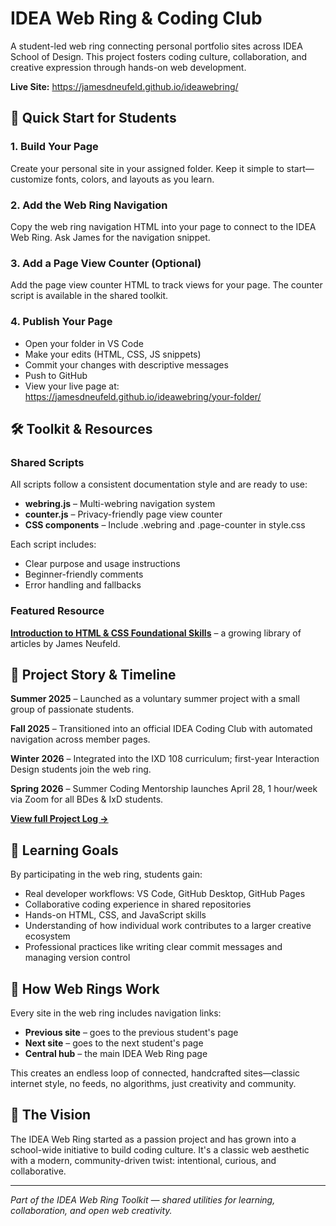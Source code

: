 # IDEA Web Ring & Coding Club

A student-led web ring connecting personal portfolio sites across IDEA School of Design. This project fosters coding culture, collaboration, and creative expression through hands-on web development.

**Live Site:** https://jamesdneufeld.github.io/ideawebring/

## 🚀 Quick Start for Students

### 1. Build Your Page

Create your personal site in your assigned folder. Keep it simple to start—customize fonts, colors, and layouts as you learn.

### 2. Add the Web Ring Navigation

Copy the web ring navigation HTML into your page to connect to the IDEA Web Ring. Ask James for the navigation snippet.

### 3. Add a Page View Counter (Optional)

Add the page view counter HTML to track views for your page. The counter script is available in the shared toolkit.

### 4. Publish Your Page

- Open your folder in VS Code
- Make your edits (HTML, CSS, JS snippets)
- Commit your changes with descriptive messages
- Push to GitHub
- View your live page at: https://jamesdneufeld.github.io/ideawebring/your-folder/

## 🛠️ Toolkit & Resources

### Shared Scripts

All scripts follow a consistent documentation style and are ready to use:

- **webring.js** – Multi-webring navigation system
- **counter.js** – Privacy-friendly page view counter
- **CSS components** – Include .webring and .page-counter in style.css

Each script includes:

- Clear purpose and usage instructions
- Beginner-friendly comments
- Error handling and fallbacks

### Featured Resource

[**Introduction to HTML & CSS Foundational Skills**](https://www.notion.so/jamesneufeld/Introduction-to-HTML-CSS-Foundational-Skills-1b8ffef6256f80ca9e20fd0b42656bd6) – a growing library of articles by James Neufeld.

## 🌟 Project Story & Timeline

**Summer 2025** – Launched as a voluntary summer project with a small group of passionate students.

**Fall 2025** – Transitioned into an official IDEA Coding Club with automated navigation across member pages.

**Winter 2026** – Integrated into the IXD 108 curriculum; first-year Interaction Design students join the web ring.

**Spring 2026** – Summer Coding Mentorship launches April 28, 1 hour/week via Zoom for all BDes & IxD students.

[**View full Project Log →**](https://jamesdneufeld.github.io/ideawebring/log/)

## 🎯 Learning Goals

By participating in the web ring, students gain:

- Real developer workflows: VS Code, GitHub Desktop, GitHub Pages
- Collaborative coding experience in shared repositories
- Hands-on HTML, CSS, and JavaScript skills
- Understanding of how individual work contributes to a larger creative ecosystem
- Professional practices like writing clear commit messages and managing version control

## 🔁 How Web Rings Work

Every site in the web ring includes navigation links:

- **Previous site** – goes to the previous student's page
- **Next site** – goes to the next student's page
- **Central hub** – the main IDEA Web Ring page

This creates an endless loop of connected, handcrafted sites—classic internet style, no feeds, no algorithms, just creativity and community.

## 💫 The Vision

The IDEA Web Ring started as a passion project and has grown into a school-wide initiative to build coding culture. It's a classic web aesthetic with a modern, community-driven twist: intentional, curious, and collaborative.

---

_Part of the IDEA Web Ring Toolkit — shared utilities for learning, collaboration, and open web creativity._
